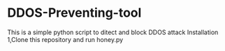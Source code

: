 # DDOS-Preventing-tool
This is a simple python script to ditect and block DDOS attack
Installation
1,Clone this repository and run honey.py
